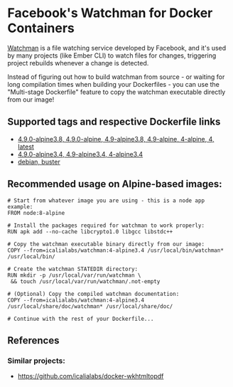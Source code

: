 # Facebook's Watchman for Docker Containers

[Watchman](https://facebook.github.io/watchman/) is a file watching service
developed by Facebook, and it's used by many projects (like Ember CLI) to watch
files for changes, triggering project rebuilds whenever a change is detected.

Instead of figuring out how to build watchman from source - or waiting for long
compilation times when building your Dockerfiles - you can use the "Multi-stage
Dockerfile" feature to copy the watchman executable directly from our image!

## Supported tags and respective Dockerfile links
- [4.9.0-alpine3.8, 4.9.0-alpine, 4.9-alpine3.8, 4.9-alpine, 4-alpine, 4, latest](https://github.com/IcaliaLabs/docker-watchman/master/blob/alpine/3.8/Dockerfile)
- [4.9.0-alpine3.4, 4.9-alpine3.4, 4-alpine3.4](https://github.com/IcaliaLabs/docker-watchman/master/blob/alpine/3.4/Dockerfile)
- [debian, buster](https://github.com/IcaliaLabs/docker-watchman/master/blob/debian/buster/Dockerfile)

## Recommended usage on Alpine-based images:

```
# Start from whatever image you are using - this is a node app example:
FROM node:8-alpine

# Install the packages required for watchman to work properly:
RUN apk add --no-cache libcrypto1.0 libgcc libstdc++

# Copy the watchman executable binary directly from our image:
COPY --from=icalialabs/watchman:4-alpine3.4 /usr/local/bin/watchman* /usr/local/bin/

# Create the watchman STATEDIR directory:
RUN mkdir -p /usr/local/var/run/watchman \
 && touch /usr/local/var/run/watchman/.not-empty

# (Optional) Copy the compiled watchman documentation:
COPY --from=icalialabs/watchman:4-alpine3.4 /usr/local/share/doc/watchman* /usr/local/share/doc/

# Continue with the rest of your Dockerfile...
```

## References

### Similar projects:
- https://github.com/icalialabs/docker-wkhtmltopdf
